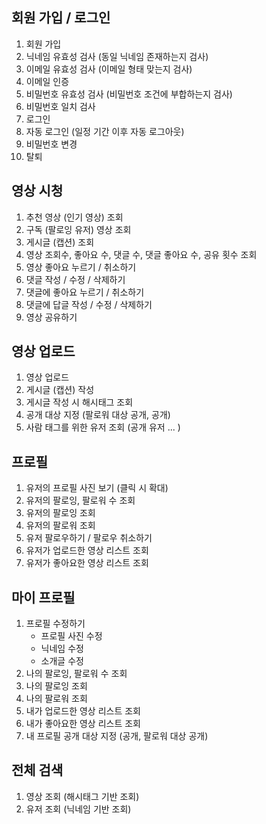 ## 회원 가입 / 로그인
1. 회원 가입
2. 닉네임 유효성 검사 (동일 닉네임 존재하는지 검사)
3. 이메일 유효성 검사 (이메일 형태 맞는지 검사)
4. 이메일 인증
5. 비밀번호 유효성 검사 (비밀번호 조건에 부합하는지 검사)
6. 비밀번호 일치 검사
7. 로그인
8. 자동 로그인 (일정 기간 이후 자동 로그아웃)
9. 비밀번호 변경
10. 탈퇴

## 영상 시청
1. 추천 영상 (인기 영상) 조회
2. 구독 (팔로잉 유저) 영상 조회
3. 게시글 (캡션) 조회
4. 영상 조회수, 좋아요 수, 댓글 수, 댓글 좋아요 수, 공유 횟수 조회
5. 영상 좋아요 누르기 / 취소하기
6. 댓글 작성 / 수정 / 삭제하기
7. 댓글에 좋아요 누르기 / 취소하기
8. 댓글에 답글 작성 / 수정 / 삭제하기
9. 영상 공유하기

## 영상 업로드
1. 영상 업로드
2. 게시글 (캡션) 작성
3. 게시글 작성 시 해시태그 조회
4. 공개 대상 지정 (팔로워 대상 공개, 공개)
5. 사람 태그를 위한 유저 조회 (공개 유저 ... )

## 프로필
1. 유저의 프로필 사진 보기 (클릭 시 확대)
2. 유저의 팔로잉, 팔로워 수 조회
3. 유저의 팔로잉 조회
4. 유저의 팔로워 조회
5. 유저 팔로우하기 / 팔로우 취소하기
6. 유저가 업로드한 영상 리스트 조회
7. 유저가 좋아요한 영상 리스트 조회

## 마이 프로필
1. 프로필 수정하기
	- 프로필 사진 수정
	- 닉네임 수정
	- 소개글 수정
2. 나의 팔로잉, 팔로워 수 조회
3. 나의 팔로잉 조회
4. 나의 팔로워 조회
5. 내가 업로드한 영상 리스트 조회
6. 내가 좋아요한 영상 리스트 조회
7. 내 프로필 공개 대상 지정 (공개, 팔로워 대상 공개)

## 전체 검색
1. 영상 조회 (해시태그 기반 조회)
2. 유저 조회 (닉네임 기반 조회)
